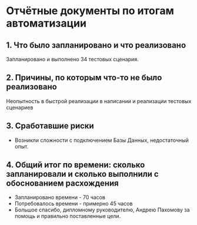 # Отчётные документы по итогам автоматизации

## 1. Что было запланировано и что реализовано
Запланировано и выполнено 34 тестовых сценария.

## 2. Причины, по которым что-то не было реализовано
Неопытность в быстрой реализации в написании и реализации тестовых сценариев

## 3. Сработавшие риски
* Возникли сложности с подключением Базы Данных, недостаточный опыт.

## 4. Общий итог по времени: сколько запланировали и сколько выполнили с обоснованием расхождения
* Запланировано времени - 70 часов
* Потребовалось времени - примерно 45 часов
* Большое спасибо, дипломному руководителю, Андрею Пахомову за помощь и правильно поставленные цели.